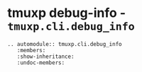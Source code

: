 # tmuxp debug-info - `tmuxp.cli.debug_info`

```{eval-rst}
.. automodule:: tmuxp.cli.debug_info
   :members:
   :show-inheritance:
   :undoc-members:
```
